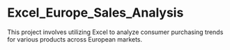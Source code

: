 # Excel_Europe_Sales_Analysis
This project involves utilizing Excel to analyze consumer purchasing trends for various products across European markets.
